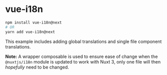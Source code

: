 # vue-i18n

```bash
npm install vue-i18n@next
# OR
yarn add vue-i18n@next
```

This example includes adding global translations and single file component translations.

**Note:** A wrapper composable is used to ensure ease of change when the `@nuxtjs/i18n` module is updated to work with Nuxt 3, only one file will then *hopefully* need to be changed.
